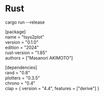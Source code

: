 # Rust
cargo run --release

[package]  
name = "tsys2plot"  
version = "0.1.0"  
edition = "2024"  
rust-version = "1.85"  
authors = ["Masanori AKIMOTO"]  
  
[dependencies]  
rand = "0.8"  
plotters = "0.3.5"  
chrono = "0.4"  
clap = { version = "4.4", features = ["derive"] }  
